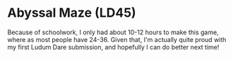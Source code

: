 # Abyssal Maze (LD45)
Because of schoolwork, I only had about 10-12 hours to make this game, where as most people have 24-36. Given that, I'm actually quite proud with my first Ludum Dare submission, and hopefully I can do better next time!